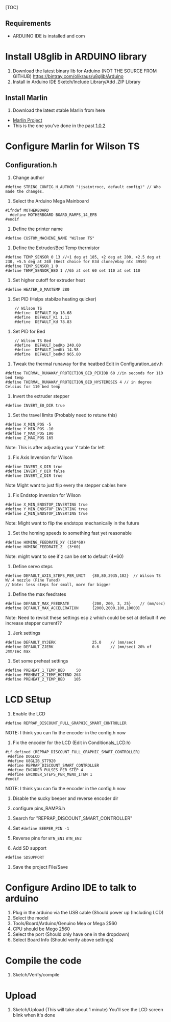 [TOC]

## Requirements

* ARDUINO IDE is installed and com


# Install U8glib in ARDUINO library
1. Download the latest binary lib for Arduino (NOT THE SOURCE FROM GITHUB)
https://bintray.com/olikraus/u8glib/Arduino
1. Install in Arduino IDE
Sketch/Include Library/Add .ZIP Library
## Install Marlin
1. Download the latest stable Marlin from here
* [Marlin Project](https://github.com/MarlinFirmware/Marlin/releases)
* This is the one you've done in the past
[1.0.2](https://github.com/MarlinFirmware/Marlin/archive/1.0.2-2.zip)
# Configure Marlin for Wilson TS
## Configuration.h
1. Change author
```
#define STRING_CONFIG_H_AUTHOR "(jsaintrocc, default config)" // Who made the changes.
```
1. Select the Arduino Mega Mainboard
```
#ifndef MOTHERBOARD
  #define MOTHERBOARD BOARD_RAMPS_14_EFB
#endif
```
1. Define the printer name
```
#define CUSTOM_MACHINE_NAME "Wilson TS"
```
1. Define the Extruder/Bed Temp thermistor
```
#define TEMP_SENSOR_0 13 //+1 deg at 185, +2 deg at 200, +2.5 deg at 230, +5.5 deg at 240 (Best choice for E3d clone/ebay ntc 3950)
#define TEMP_SENSOR_1 0
#define TEMP_SENSOR_BED 1 //65 at set 60 set 110 at set 110
```
1. Set higher cutoff for extruder heat
```
#define HEATER_0_MAXTEMP 280
```
1. Set PID (Helps stabilze heating quicker)
```
    // Wilson TS
    #define  DEFAULT_Kp 18.68
    #define  DEFAULT_Ki 1.11
    #define  DEFAULT_Kd 78.83
```
1. Set PID for Bed
```
    // Wilson TS Bed
    #define  DEFAULT_bedKp 240.60
    #define  DEFAULT_bedKi 14.98
    #define  DEFAULT_bedKd 965.80
```
1. Tweak the thermal runaway for the heatbed
Edit in Configuration_adv.h
```
#define THERMAL_RUNAWAY_PROTECTION_BED_PERIOD 60 //in seconds for 110 bed temp
#define THERMAL_RUNAWAY_PROTECTION_BED_HYSTERESIS 4 // in degree Celsius for 110 bed temp
```
1. Invert the extruder stepper
```
#define INVERT_E0_DIR true
```
1. Set the travel limits (Probably need to retune this)
```
#define X_MIN_POS -5
#define Y_MIN_POS -10
#define Y_MAX_POS 190
#define Z_MAX_POS 165
```
Note: This is after adjusting your Y table far left

1. Fix Axis Inversion for Wilson
```
#define INVERT_X_DIR true
#define INVERT_Y_DIR false
#define INVERT_Z_DIR true
```
Note Might want to just flip every the stepper cables here
1. Fix Endstop inversion for Wilson
```
#define X_MIN_ENDSTOP_INVERTING true
#define Y_MIN_ENDSTOP_INVERTING true
#define Z_MIN_ENDSTOP_INVERTING true
```
Note: Might want to flip the endstops mechanically in the future
1. Set the homing speeds to something fast yet reasonable
```
#define HOMING_FEEDRATE_XY (150*60)
#define HOMING_FEEDRATE_Z  (3*60)
```
Note: might want to see if z can be set to default (4*60)
1. Define servo steps
```
#define DEFAULT_AXIS_STEPS_PER_UNIT   {80,80,3935,102}  // Wilson TS W/.4 nozzle (Fine Tuned)
// Note: less steps for small, more for bigger
```
1. Define the max feedrates
```
#define DEFAULT_MAX_FEEDRATE          {200, 200, 3, 25}    // (mm/sec)
#define DEFAULT_MAX_ACCELERATION      {2000,2000,100,10000}
```
Note: Need to revisit these settings esp z which could be set at default if we increase stepper current??
1. Jerk settings
```
#define DEFAULT_XYJERK                25.0    // (mm/sec)
#define DEFAULT_ZJERK                 0.6     // (mm/sec) 20% of 3mm/sec max
```
1. Set some preheat settings
```
#define PREHEAT_1_TEMP_BED     50
#define PREHEAT_2_TEMP_HOTEND 263
#define PREHEAT_2_TEMP_BED    105
```
# LCD SEtup
1. Enable the LCD
```
#define REPRAP_DISCOUNT_FULL_GRAPHIC_SMART_CONTROLLER
```
NOTE: I think you can fix the encoder in the config.h now
1. Fix the encoder for the LCD (Edit in Conditionals_LCD.h)
```
#if defined (REPRAP_DISCOUNT_FULL_GRAPHIC_SMART_CONTROLLER)
 #define DOGLCD
 #define U8GLIB_ST7920
 #define REPRAP_DISCOUNT_SMART_CONTROLLER
 #define ENCODER_PULSES_PER_STEP 4
 #define ENCODER_STEPS_PER_MENU_ITEM 1
#endif
```
NOTE: I think you can fix the encoder in the config.h now
1. Disable the sucky beeper and reverse encoder dir
  1. configure pins_RAMPS.h
  2. Search for "REPRAP_DISCOUNT_SMART_CONTROLLER"
  3. Set `#define BEEPER_PIN -1`
  4. Reverse pins for `BTN_EN1` `BTN_EN2`

1. Add SD support
```
#define SDSUPPORT
```

1. Save the project
    File/Save

# Configure Ardino IDE to talk to arduino
1.  Plug in the arduino via the USB cable (Should power up (Including LCD)
2. Select the model
3. Tools/Board/Arduino/Genuino Mea or Mega 2560
4. CPU should be Mego 2560
4. Select the port (Should only have one in the dropdown)
5. Select Board Info (Should verify above settings)

# Compile the code
1. Sketch/Verify/compile
# Upload
1. Sketch/Upload (This will take about 1 minute) You'll see the LCD screen blink when it's done
<!--stackedit_data:
eyJoaXN0b3J5IjpbOTY1MzI5MzQwXX0=
-->